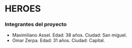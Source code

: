 # HEROES
### Integrantes del proyecto
- Maximiliano Assel. Edad: 38 años. Ciudad: San miguel.
- Omar Zerpa. Edad: 31 años. Ciudad: Capital.